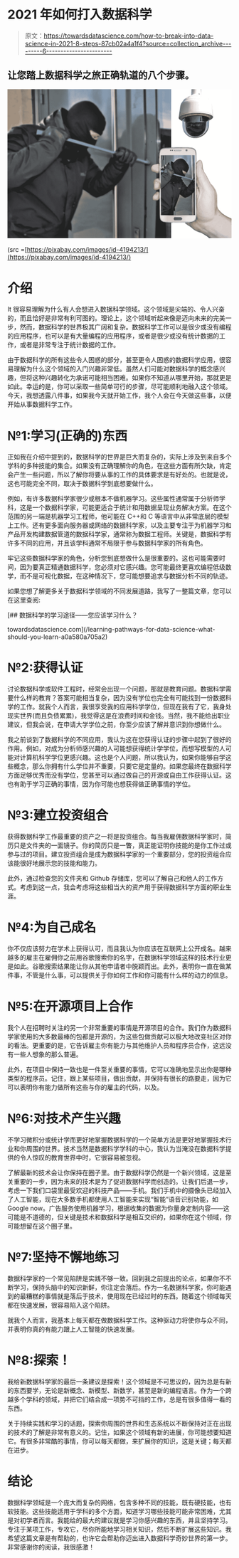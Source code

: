 # 2021 年如何打入数据科学

> 原文：<https://towardsdatascience.com/how-to-break-into-data-science-in-2021-8-steps-87cb02a4a1f4?source=collection_archive---------6----------------------->

## 让您踏上数据科学之旅正确轨道的八个步骤。

![](img/69dd9590bfbc16b26245b128a61203a9.png)

(src =[https://pixabay.com/images/id-4194213/](https://pixabay.com/images/id-4194213/)

# 介绍

It 很容易理解为什么有人会想进入数据科学领域。这个领域是尖端的、令人兴奋的，而且恰好是非常有利可图的。理论上，这个领域听起来像是迈向未来的完美一步，然而，数据科学的世界极其广阔和复杂。数据科学工作可以是很少或没有编程的应用程序，也可以是有大量编程的应用程序，或者是很少或没有统计数据的工作，或者是非常专注于统计数据的工作。

由于数据科学的所有这些令人困惑的部分，甚至更令人困惑的数据科学应用，很容易理解为什么这个领域的入门兴趣非常低。虽然人们可能对数据科学的概念感兴趣，但将这种兴趣转化为承诺可能相当困难。如果你不知道从哪里开始，那就更是如此。幸运的是，你可以采取一些简单可行的步骤，尽可能顺利地融入这个领域。今天，我想透露八件事，如果我今天就开始工作，我个人会在今天做这些事，以便开始从事数据科学工作。

# №1:学习(正确的)东西

正如我在介绍中提到的，数据科学的世界是巨大而复杂的，实际上涉及到来自多个学科的多种技能的集合。如果没有正确理解你的角色，在这些方面有所欠缺，肯定会产生一些问题，所以了解你将要从事的工作的具体要求是有好处的。也就是说，这也可能完全不同，取决于数据科学到底想要做什么。

例如，有许多数据科学家很少或根本不做机器学习。这些属性通常属于分析师学科，这是一个数据科学家，可能更适合于统计和用数据呈现业务解决方案。在这个范围的另一端是机器学习工程师，他可能在 C++和 C 等语言中从非常底层的模型上工作。还有更多面向服务器或网络的数据科学家，以及主要专注于为机器学习和产品开发构建数据管道的数据科学家，通常称为数据工程师。关键是，数据科学有许多不同的应用，并且该学科通常不局限于参与数据科学家的所有角色。

牢记这些数据科学家的角色，分析您到底想做什么是很重要的。这也可能需要时间，因为要真正精通数据科学，您必须对它感兴趣。您可能最终更喜欢编程低级数学，而不是可视化数据，在这种情况下，您可能想要追求与数据分析不同的轨迹。

如果您想了解更多关于数据科学领域的不同发展道路，我写了一整篇文章，您可以在这里查阅:

</learning-pathways-for-data-science-what-should-you-learn-a0a580a705a2> [## 数据科学的学习途径——您应该学习什么？

towardsdatascience.com](/learning-pathways-for-data-science-what-should-you-learn-a0a580a705a2) 

# №2:获得认证

讨论数据科学或软件工程时，经常会出现一个问题，那就是教育问题。数据科学需要什么样的教育？答案可能相当复杂，因为没有学位也完全有可能找到一份数据科学的工作。就我个人而言，我很享受我的应用科学学位，但现在我有了它，我身处现实世界(而且负债累累)，我觉得这是在浪费时间和金钱。当然，我不能给出职业建议，但我会说，在申请大学学位之前，你至少应该了解并意识到你想做什么。

我之前谈到了数据科学的不同应用，我认为这在您获得认证的步骤中起到了很好的作用。例如，对成为分析师感兴趣的人可能想获得统计学学位，而想写模型的人可能对计算机科学学位更感兴趣。这也是个人问题，所以我认为，如果你能够自学这些概念，那么你拥有什么学位并不重要，只要它是定量的。如果您最终在数据科学方面足够优秀而没有学位，您甚至可以通过做自己的开源或自由工作获得认证。这也有助于学习正确的事情，因为你可能也想获得做正确事情的学位。

# №3:建立投资组合

获得数据科学工作最重要的资产之一将是投资组合。每当我雇佣数据科学家时，简历只是文件夹的一面镜子。你的简历只是一瞥，真正能证明你技能的是你工作过或参与过的项目。建立投资组合是成为数据科学家的一个重要部分，您的投资组合应该能很好地展示您的技能和能力。

此外，通过检查您的文件夹和 Github 存储库，您可以了解自己和他人的工作方式。考虑到这一点，我会考虑将这些相当大的资产用于获得数据科学方面的职业生涯。

# №4:为自己成名

你不仅应该努力在学术上获得认可，而且我认为你应该在互联网上公开成名。越来越多的雇主在雇佣你之前用谷歌搜索你的名字，在数据科学领域这样的技术行业更是如此。谷歌搜索结果能让你从其他申请者中脱颖而出。此外，表明你一直在做某件事，不管是什么事，可以提供关于你如何工作和你可能有什么样的动力的信息。

# №5:在开源项目上合作

我个人在招聘时关注的另一个非常重要的事情是开源项目的合作。我们作为数据科学家使用的大多数最棒的包都是开源的，为这些包做贡献可以极大地改变社区对你的看法。更重要的是，它告诉雇主你有能力与其他维护人员和程序员合作，这远没有一些人想象的那么普遍。

此外，在项目中保持一致也是一件至关重要的事情，它可以准确地显示出你是哪种类型的程序员。记住，跟上某些项目，做出贡献，并保持有很长的路要走，因为它可以表明你有能力做所有这些与你的雇主的代码，以及。

# №6:对技术产生兴趣

不学习微积分或统计学而更好地掌握数据科学的一个简单方法是更好地掌握技术行业和你周围的世界。技术当然是数据科学学科的中心，我认为当淹没在数据科学提供的令人惊叹的教育世界中时，它很容易被忽视。

了解最新的技术会让你保持在圈子里。由于数据科学仍然是一个新兴领域，这是至关重要的一步，因为未来的技术是为了促进数据科学而创造的。让我们后退一步，考虑一下我们口袋里最受欢迎的科技产品——手机。我们手机中的摄像头已经加入了人工智能，现在大多数手机都使用人工智能来实现“智能”语音识别功能，如 Google now。广告服务使用机器学习，根据收集的数据为你量身定制内容——这可能是不道德的，但关键是技术和数据科学是相互交织的，如果你在这个领域，你可能想留在这个圈子里。

# №7:坚持不懈地练习

数据科学家的一个常见陷阱是实践不够一致。回到我之前提出的论点，如果你不不断学习，保持头脑中的知识新鲜，你注定会落后。作为一名数据科学家，你可能遇到的最糟糕的事情就是落后于技术，使用现在已经过时的东西。随着这个领域每天都在快速发展，很容易陷入这个陷阱。

就我个人而言，我基本上每天都在做数据科学工作。这种驱动力将使你与众不同，并表明你真的有能力跟上人工智能的快速发展。

# №8:探索！

我给新数据科学家的最后一条建议是探索！这个领域是不可思议的，因为总是有新的东西要学，无论是新概念、新模型、新数学，甚至是新的编程语言。作为一个跨越多个学科的领域，并把它们结合成一项势不可挡的工作，总是有很多值得一看的东西。

关于持续实践和学习的话题，探索你周围的世界和生态系统以不断保持对正在出现的技术的了解是非常有意义的。记住，如果这个领域有新的进展，你可能想要知道它。有很多非常酷的事情，你可以每天都做，来扩展你的知识，这是关键；每天都在进步。

# 结论

数据科学领域是一个庞大而复杂的网络，包含多种不同的技能，既有硬技能，也有软技能。这些技能适用于学科的多个方面，知道学习哪些技能可能非常困难，尤其是对初学者而言。我能给的最大的建议就是学习你感兴趣的东西，并且坚持学习。专注于某项工作，专攻它，尽你所能地学习相关知识，然后不断扩展这些知识。我希望这篇文章是有帮助的，也许它会帮助你迈出进入数据科学奇妙世界的第一步。非常感谢你的阅读，我很感激！